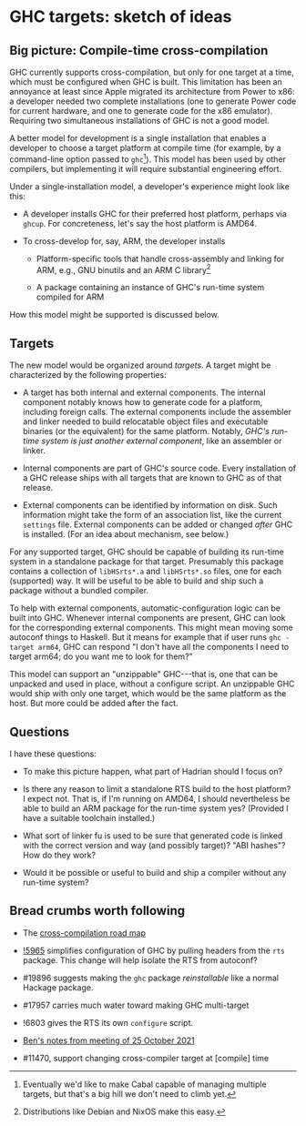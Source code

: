 # GHC targets: sketch of ideas

## Big picture: Compile-time cross-compilation

GHC currently supports cross-compilation, but only for one target at a
time, which must be configured when GHC is built.  This limitation has
been an annoyance at least since Apple migrated its architecture from
Power to x86: a developer needed two complete installations (one to
generate Power code for current hardware, and one to generate code for
the x86 emulator).  Requiring two simultaneous installations of GHC is
not a good model.

A better model for development is a single installation that enables a
developer to choose a target platform at compile time (for example, by
a command-line option passed to `ghc`[^cabal]). This model has been
used by other compilers, but implementing it will require substantial
engineering effort.

[^cabal]: Eventually we'd like to make Cabal capable of managing
multiple targets, but that's a big hill we don't need to climb yet.

Under a single-installation model, a developer's experience might look
like this:

  - A developer installs GHC for their preferred host platform,
    perhaps via `ghcup`.  For concreteness, let's say the host
    platform is AMD64.

  - To cross-develop for, say, ARM, the developer installs

      * Platform-specific tools that handle cross-assembly and linking
        for ARM, e.g., GNU binutils and an ARM C library[^cross-toolchain]

      * A package containing an instance of GHC's run-time system
        compiled for ARM

How this model might be supported is discussed below.

[^cross-toolchain]: Distributions like Debian and NixOS make this easy.


## Targets

The new model would be organized around *targets*.  A target might be
characterized by the following properties:

  - A target has both internal and external components.
    The internal component notably knows how to generate code for a
    platform, including foreign calls.
    The external components include the assembler and linker needed to
    build relocatable object files and executable binaries (or the
    equivalent) for the same platform.
    Notably, *GHC's run-time system is just another external
    component*, like an assembler or linker.

  - Internal components are part of GHC's source code.  Every
    installation of a GHC release ships with all targets that are
    known to GHC as of that release.

  - External components can be identified by information on disk.
    Such information might take the form of an association list, like
    the current `settings` file.  External components can be added or
    changed *after* GHC is installed.  (For an idea about mechanism,
    see below.)

For any supported target, GHC should be capable of building its
run-time system in a standalone package for that target.  Presumably
this package contains a collection of `libHSrts*.a` and `libHSrts*.so`
files, one for each (supported) way.  It will be useful to be able to
build and ship such a package without a bundled compiler.

To help with external components, automatic-configuration logic can be
built into GHC.  Whenever internal components are present, GHC can
look for the corresponding external components.  This might mean
moving some autoconf things to Haskell.  But it means for example that
if user runs `ghc -target arm64`, GHC can respond "I don't have all
the components I need to target arm64; do you want me to look for
them?"

This model can support an "unzippable" GHC---that is, one that can
be unpacked and used in place, without a configure script.
An unzippable GHC would ship with only one target, which would be
the same platform as the host.  But more could be added after the fact.
  

## Questions

I have these questions:

  - To make this picture happen, what part of Hadrian should I focus on?
    
  - Is there any reason to limit a standalone RTS build to the host
    platform?  I expect not.  That is, if I'm running on AMD64,
    I should nevertheless be able to build an ARM package for the
    run-time system yes?  (Provided I have a suitable toolchain installed.)

  - What sort of linker fu is used to be sure that generated code is
    linked with the correct version and way (and possibly target)?
    "ABI hashes"?  How do they work?

  - Would it be possible or useful to build and ship a compiler
    without any run-time system?


## Bread crumbs worth following

  - The [cross-compilation road map](roadmap)

  - [!5965](https://gitlab.haskell.org/ghc/ghc/-/merge_requests/5965)
    simplifies configuration of GHC by pulling headers from the `rts`
    package.  This change will help isolate the RTS from autoconf?

  - #19896 suggests making the `ghc` package *reinstallable* like a
    normal Hackage package.

  - #17957 carries much water toward making GHC multi-target

  - !6803 gives the RTS its own `configure` script.

  - [Ben's notes from meeting of 25 October 2021](https://edit.smart-cactus.org/5KTMmI22R3-_onn3oqhkZg#)

  - #11470, support changing cross-compiler target at [compile] time
